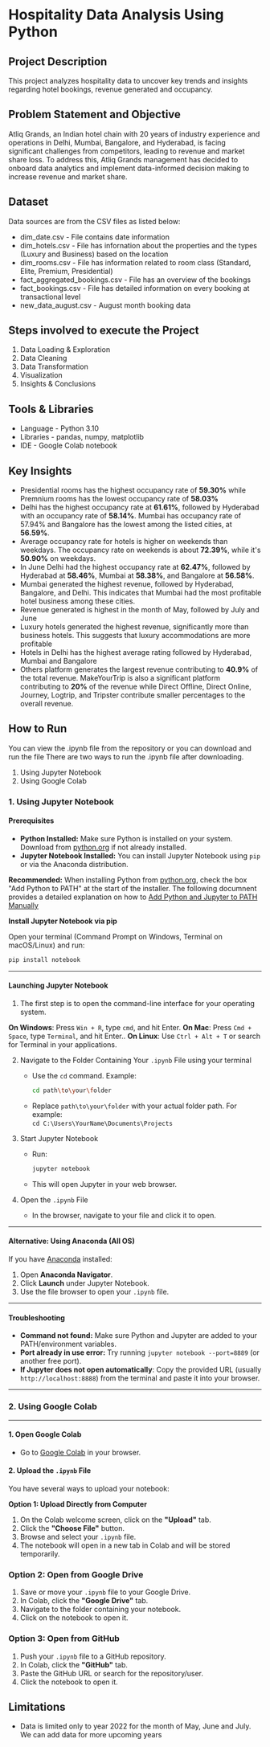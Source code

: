 # Hospitality Data Analysis Using Python

## Project Description
This project analyzes hospitality data to uncover key trends and insights regarding hotel bookings, revenue generated and occupancy.

## Problem Statement and Objective
Atliq Grands, an Indian hotel chain with 20 years of industry experience and operations in Delhi, Mumbai, Bangalore, and Hyderabad, is facing significant challenges from competitors, leading to revenue and market share loss. To address this, Atliq Grands management has decided to onboard data analytics and implement data-informed decision making to increase revenue and market share.

## Dataset
Data sources are from the CSV files as listed below:
- dim_date.csv - File contains date information
- dim_hotels.csv - File has infornation about the properties and the types (Luxury and Business) based on the location
- dim_rooms.csv - File has information related to room class (Standard, Elite, Premium, Presidential)
- fact_aggregated_bookings.csv - File has an overview of the bookings
- fact_bookings.csv - File has detailed information on every booking at transactional level
- new_data_august.csv - August month booking data

## Steps involved to execute the Project
1. Data Loading & Exploration
2. Data Cleaning
3. Data Transformation
4. Visualization
5. Insights & Conclusions

## Tools & Libraries
- Language - Python 3.10
- Libraries - pandas, numpy, matplotlib
- IDE - Google Colab notebook

## Key Insights
- Presidential rooms has the highest occupancy rate of **59.30%** while Premnium rooms has the lowest occupancy rate of **58.03%**
- Delhi has the highest occupancy rate at **61.61%**, followed by Hyderabad with an occupancy rate of **58.14%**. Mumbai has occupancy rate of 57.94% and Bangalore has the lowest among the listed cities, at **56.59%**.
- Average occupancy rate for hotels is higher on weekends than weekdays. The occupancy rate on weekends is about **72.39%**, while it's **50.90%** on weekdays.
- In June Delhi had the highest occupancy rate at **62.47%**, followed by Hyderabad at **58.46%**, Mumbai at **58.38%**, and Bangalore at **56.58%**.
- Mumbai generated the highest revenue, followed by Hyderabad, Bangalore, and Delhi. This indicates that Mumbai had the most profitable hotel business among these cities.
- Revenue generated is highest in the month of May, followed by July and June
- Luxury hotels generated the highest revenue, significantly more than business hotels. This suggests that luxury accommodations are more profitable
- Hotels in Delhi has the highest average rating followed by Hyderabad, Mumbai and Bangalore
- Others platform generates the largest revenue contributing to **40.9%** of the total revenue. MakeYourTrip is also a significant platform contributing to **20%** of the revenue while Direct Offline, Direct Online, Journey, Logtrip, and Tripster contribute smaller percentages to the overall revenue.
  
## How to Run
You can view the .ipynb file from the repository or you can download and run the file
There are two ways to run the .ipynb file after downloading.
1. Using Jupyter Notebook
2. Using Google Colab
   
### **1. Using Jupyter Notebook**

#### Prerequisites

- **Python Installed:** Make sure Python is installed on your system. Download from [python.org](https://www.python.org/downloads/) if not already installed.
- **Jupyter Notebook Installed:** You can install Jupyter Notebook using `pip` or via the Anaconda distribution.

 **Recommended:** When installing Python from [python.org](https://www.python.org/), check the box "Add Python to PATH" at the start of the installer.
 The following documnent provides a detailed explanation on how to [Add Python and Jupyter to PATH Manually](https://github.com/S-R-HUB/Data-Analysis-in-Hospitality-Domain-Using-Python/blob/main/Configuring%20PATH%20variable.pptx)

**Install Jupyter Notebook via pip**

Open your terminal (Command Prompt on Windows, Terminal on macOS/Linux) and run:

```bash
pip install notebook
```

---
#### **Launching Jupyter Notebook**

1. The first step is to open the command-line interface for your operating system.

**On Windows**: Press `Win + R`, type `cmd`, and hit Enter.
**On Mac**: Press `Cmd + Space`, type `Terminal`, and hit Enter..
**On Linux**: Use `Ctrl + Alt + T` or search for Terminal in your applications.

2. Navigate to the Folder Containing Your `.ipynb` File using your terminal
   - Use the `cd` command. Example:
     ```bash
     cd path\to\your\folder
     ```
   - Replace `path\to\your\folder` with your actual folder path. For example:  
     `cd C:\Users\YourName\Documents\Projects`

3. Start Jupyter Notebook
   - Run:
     ```bash
     jupyter notebook
     ```
   - This will open Jupyter in your web browser.

4. Open the `.ipynb` File
   - In the browser, navigate to your file and click it to open.

---

#### **Alternative: Using Anaconda (All OS)**

If you have [Anaconda](https://www.anaconda.com/products/distribution) installed:

1. Open **Anaconda Navigator**.
2. Click **Launch** under Jupyter Notebook.
3. Use the file browser to open your `.ipynb` file.

---

#### **Troubleshooting**

- **Command not found:** Make sure Python and Jupyter are added to your PATH/environment variables.
- **Port already in use error:** Try running `jupyter notebook --port=8889` (or another free port).
- **If Jupyter does not open automatically**: Copy the provided URL (usually `http://localhost:8888`) from the terminal and paste it into your browser.

---

### **2. Using Google Colab**

---

#### **1. Open Google Colab**
- Go to [Google Colab](https://colab.research.google.com/) in your browser.
  
#### **2. Upload the `.ipynb` File**
You have several ways to upload your notebook:

**Option 1: Upload Directly from Computer**
1. On the Colab welcome screen, click on the **"Upload"** tab.
2. Click the **"Choose File"** button.
3. Browse and select your `.ipynb` file.
4. The notebook will open in a new tab in Colab and will be stored temporarily.

### **Option 2: Open from Google Drive**
1. Save or move your `.ipynb` file to your Google Drive.
2. In Colab, click the **"Google Drive"** tab.
3. Navigate to the folder containing your notebook.
4. Click on the notebook to open it.

### **Option 3: Open from GitHub**
1. Push your `.ipynb` file to a GitHub repository.
2. In Colab, click the **"GitHub"** tab.
3. Paste the GitHub URL or search for the repository/user.
4. Click the notebook to open it.


## Limitations
- Data is limited only to year 2022 for the month of May, June and July. We can add data for more upcoming years
